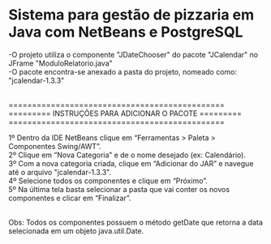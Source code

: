 # Sistema para gestão de pizzaria em Java com NetBeans e PostgreSQL

-O projeto utiliza o componente "JDateChooser" do pacote "JCalendar" no JFrame "ModuloRelatorio.java"<br>
-O pacote encontra-se anexado a pasta do projeto, nomeado como: "jcalendar-1.3.3"<br><br>


==============================================<br>
=========  INSTRUÇÕES PARA ADICIONAR O PACOTE  =========<br>
==============================================<br>

1º Dentro da IDE NetBeans clique em “Ferramentas > Paleta > Componentes Swing/AWT”.<br>
2º Clique em “Nova Categoria” e de o nome desejado (ex: Calendário).<br>
3º Com a nova categoria criada, clique em “Adicionar do JAR” e navegue até o arquivo "jcalendar-1.3.3".<br>
4º Selecione todos os componentes e clique em “Próximo”.<br>
5º Na última tela basta selecionar a pasta que vai conter os novos componentes e clicar em “Finalizar”.<br><br>

Obs: Todos os componentes possuem o método getDate que retorna a data selecionada em um objeto
java.util.Date.
